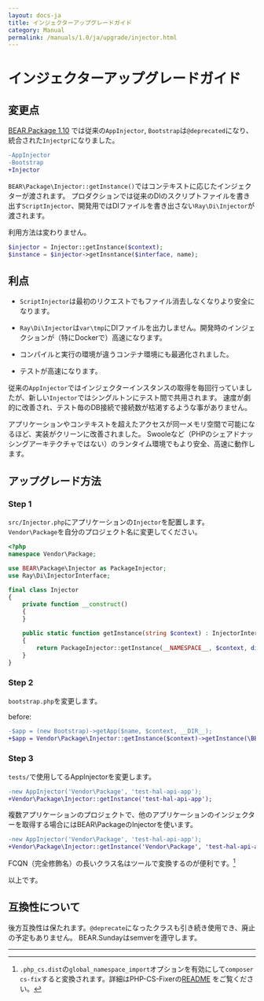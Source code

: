 ```yaml
---
layout: docs-ja
title: インジェクターアップグレードガイド
category: Manual
permalink: /manuals/1.0/ja/upgrade/injector.html
---
```


# インジェクターアップグレードガイド

## 変更点

[BEAR.Package 1.10](https://github.com/bearsunday/BEAR.Package/releases/tag/1.10.0) では従来の`AppInjector`, `Bootstrap`は`@deprecated`になり、統合された`Injectpr`になりました。

```diff
-AppInjector
-Bootstrap
+Injector
```

`BEAR\Package\Injector::getInstance()`ではコンテキストに応じたインジェクターが渡されます。
プロダクションでは従来のDIのスクリプトファイルを書き出す`ScriptInjector`、開発用ではDIファイルを書き出さない`Ray\Di\Injector`が渡されます。

利用方法は変わりません。

```php
$injector = Injector::getInstance($context);
$instance = $injector->getInsntance($interface, name);
```

## 利点

 * `ScriptInjector`は最初のリクエストでもファイル消去しなくなりより安全になります。
 
 * `Ray\Di\Injector`は`var\tmp`にDIファイルを出力しません。開発時のインジェクションが（特にDockerで）高速になります。

 * コンパイルと実行の環境が違うコンテナ環境にも最適化されました。

 * テストが高速になります。

従来の`AppInjector`ではインジェクターインスタンスの取得を毎回行っていましたが、新しい`Injector`ではシングルトンにテスト間で共用されます。
速度が劇的に改善され、テスト毎のDB接続で接続数が枯渇するような事がありません。

アプリケーションやコンテキストを超えたアクセスが同一メモリ空間で可能になるほど、実装がクリーンに改善されました。
Swooleなど（PHPのシェアドナッシングアーキテクチャではない）のランタイム環境でもより安全、高速に動作します。

## アップグレード方法

### Step 1

`src/Injector.php`にアプリケーションの`Injector`を配置します。`Vendor\Package`を自分のプロジェクト名に変更してください。

```php
<?php
namespace Vendor\Package;

use BEAR\Package\Injector as PackageInjector;
use Ray\Di\InjectorInterface;

final class Injector
{
    private function __construct()
    {
    }

    public static function getInstance(string $context) : InjectorInterface
    {
        return PackageInjector::getInstance(__NAMESPACE__, $context, dirname(__DIR__));
    }
}
```

### Step 2

`bootstrap.php`を変更します。

before:
```diff
-$app = (new Bootstrap)->getApp($name, $context, __DIR__);
+$app = Vendor\Package\Injector::getInstance($context)->getInstance(\BEAR\Sunday\Extension\Application\AppInterface::class);
```

### Step 3

`tests/`で使用してるAppInjectorを変更します。

```diff
-new AppInjector('Vendor\Package', 'test-hal-api-app');
+Vendor\Package\Injector::getInstance('test-hal-api-app');
```

複数アプリケーションのプロジェクトで、他のアプリケーションのインジェクターを取得する場合にはBEAR\PackageのInjectorを使います。

```diff
-new AppInjector('Vendor\Package', 'test-hal-api-app');
+Vendor\Package\Injector::getInstance('Vendor\Package', 'test-hal-api-app', $appDir);
```

FCQN（完全修飾名）の長いクラス名はツールで変換するのが便利です。[^1]

以上です。

## 互換性について

後方互換性は保たれます。`@deprecate`になったクラスも引き続き使用でき、廃止の予定もありません。
BEAR.Sundayはsemverを遵守します。

---

[^1]: `.php_cs.dist`の`global_namespace_import`オプションを有効にして`composer cs-fix`すると変換されます。詳細はPHP-CS-Fixerの[README](https://github.com/FriendsOfPHP/PHP-CS-Fixer) をご覧ください。